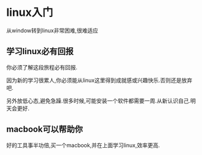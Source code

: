 # linux入门

从window转到linux非常困难,很难适应

## 学习linux必有回报

你必须了解这段旅程必有回报.

因为新的学习很累人,你必须能从linux这里得到成就感或兴趣快乐.否则还是放弃吧.

另外放低心态,避免急躁.很多时候,可能安装一个软件都需要一周.从新认识自己.明天会更好.



## macbook可以帮助你

好的工具事半功倍,买一个macbook,并在上面学习linux,效率更高.


